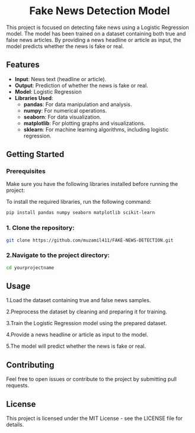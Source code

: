 
<h1 style="text-align: center;">Fake News Detection Model</h1>

This project is focused on detecting fake news using a Logistic Regression model. The model has been trained on a dataset containing both true and false news articles. By providing a news headline or article as input, the model predicts whether the news is fake or real.

<h2>Features</h2>

- **Input**: News text (headline or article).
- **Output**: Prediction of whether the news is fake or real.
- **Model**: Logistic Regression
- **Libraries Used**:
  - **pandas**: For data manipulation and analysis.
  - **numpy**: For numerical operations.
  - **seaborn**: For data visualization.
  - **matplotlib**: For plotting graphs and visualizations.
  - **sklearn**: For machine learning algorithms, including logistic regression.
<h2>Getting Started</h2>
<h3>Prerequisites</h3>
<p>Make sure you have the following libraries installed before running the project:</p>

To install the required libraries, run the following command:

```bash
pip install pandas numpy seaborn matplotlib scikit-learn
```
<h3>1. Clone the repository:</h3>


```bash
git clone https://github.com/muzamil411/FAKE-NEWS-DETECTION.git
```
<h3>2.Navigate to the project directory:</h3>

```bash
cd yourprojectname
```

<h2>Usage</h2>

1.Load the dataset containing true and false news samples.

2.Preprocess the dataset by cleaning and preparing it for training.

3.Train the Logistic Regression model using the prepared dataset.

4.Provide a news headline or article as input to the model.

5.The model will predict whether the news is fake or real.

<h2>Contributing</h2>
<p>Feel free to open issues or contribute to the project by submitting pull requests.</p>

<h2>License</h2>
<p>This project is licensed under the MIT License - see the LICENSE file for details.</p>


